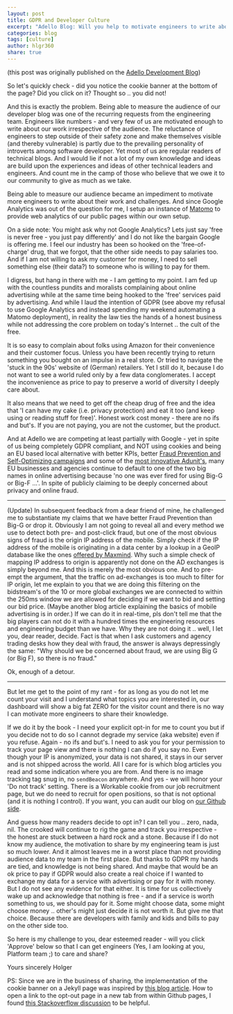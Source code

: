```yaml
---
layout: post
title: GDPR and Developer Culture
excerpt: "Adello Blog: Will you help to motivate engineers to write about their work?"
categories: blog
tags: [culture]
author: hlgr360
share: true
---
```


(this post was originally published on the [Adello Development Blog](http://adello.github.io))

So let's quickly check - did you notice the cookie banner at the bottom of the page? Did you click on it? Thought so .. you did not! 

And this is exactly the problem. Being able to measure the audience of our developer blog was one of the recurring requests from the engineering team. Engineers like numbers - and very few of us are motivated enough to write about our work irrespective of the audience. The reluctance of engineers to step outside of their safety zone and make themselves visible (and thereby vulnerable) is partly due to the prevailing personality of introverts among software developer. Yet most of us are regular readers of technical blogs. And I would lie if not a lot of my own knowledge and ideas are build upon the experiences and ideas of other technical leaders and engineers. And count me in the camp of those who believe that we owe it to our community to give as much as we take.

Being able to measure our audience became an impediment to motivate more engineers to write about their work and challenges. And since Google Analytics was out of the question for me, I setup an instance of [Matomo](https://matomo.org) to provide web analytics of our public pages within our own setup. 

On a side note: You might ask why not Google Analytics? Lets just say 'free is never free - you just pay differently' and I do not like the bargain Google is offering me. I feel our industry has been so hooked on the 'free-of-charge' drug, that we forgot, that the other side needs to pay salaries too. And if I am not willing to ask my customer for money, I need to sell something else (their data?) to someone who is willing to pay for them. 

I digress, but hang in there with me - I am getting to my point. I am fed up with the countless pundits and moralists complaining about online advertising while at the same time being hooked to the 'free' services paid by advertising. And while I laud the intention of GDPR (see above my refusal to use Google Analytics and instead spending my weekend automating a Matomo deployment), in reality the law ties the hands of a honest business while not addressing the core problem on today's Internet .. the cult of the free. 

It is so easy to complain about folks using Amazon for their convenience and their customer focus. Unless you have been recently trying to return something you bought on an impulse in a real store. Or tried to navigate the 'stuck in the 90s' website of (German) retailers. Yet I still do it, because I do not want to see a world ruled only by a few data conglomerates. I accept the inconvenience as price to pay to preserve a world of diversity I deeply care about.

It also means that we need to get off the cheap drug of free and the idea that 'I can have my cake (i.e. privacy protection) and eat it too (and keep using or reading stuff for free)'. Honest work cost money - there are no ifs and but's. If you are not paying, you are not the customer, but the product.

And at Adello we are competing at least partially with Google - yet in spite of us being completely GDPR compliant, and NOT using cookies and being an EU based local alternative with better KPIs, better [Fraud Prevention and Self-Optimizing campaigns](https://www.adello.com/products/our-products/) and some of the [most innovative Adunit's](https://www.adello.com/products/creative-gallery/), many EU businesses and agencies continue to default to one of the two big names in online advertising because 'no one was ever fired for using Big-G or Big-F ...'. In spite of publicly claiming to be deeply concerned about privacy and online fraud.

---

(Update) In subsequent feedback from a dear friend of mine, he challenged me to substantiate my claims that we have better Fraud Prevention than Big-G or drop it. Obviously I am not going to reveal all and every method we use to detect both pre- and post-click fraud, but one of the most obvious signs of fraud is the origin IP address of the mobile. Simply check if the IP address of the mobile is originating in a data center by a lookup in a GeoIP database like the ones [offered by Maxmind](https://www.maxmind.com). Why such a simple check of mapping IP address to origin is apparently not done on the AD exchanges is simply beyond me. And this is merely the most obvious one. And to pre-empt the argument, that the traffic on ad-exchanges is too much to filter for IP origin, let me explain to you that we are doing this filtering on the bidstream's of the 10 or more global exchanges we are connected to within the 250ms window we are allowed for deciding if we want to bid and setting our bid price. (Maybe another blog article explaining the basics of mobile advertising is in order.) If we can do it in real-time, pls don't tell me that the big players can not do it with a hundred times the engineering resources and engineering budget than we have. Why they are not doing it .. well, I let you, dear reader, decide. Fact is that when I ask customers and agency trading desks how they deal with fraud, the answer is always depressingly the same: "Why should we be concerned about fraud, we are using Big G (or Big F), so there is no fraud."

Ok, enough of a detour.

---

But let me get to the point of my rant - for as long as you do not let me count your visit and I understand what topics you are interested in, our dashboard will show a big fat ZERO for the visitor count and there is no way I can motivate more engineers to share their knowledge. 

If we do it by the book - I need your explicit opt-in for me to count you but if you decide not to do so I cannot degrade my service (aka website) even if you refuse. Again - no ifs and but's. I need to ask you for your permission to track your page view and there is nothing I can do if you say no. Even though your IP is anonymized, your data is not shared, it stays in our server and is not shipped across the world. All I care for is which blog articles you read and some indication where you are from. And there is no image tracking tag snug in, no `sendBeacon` anywhere. And yes - we will honor your 'Do not track' setting. There is a Workable cookie from our job recruitment page, but we do need to recruit for open positions, so that is not optional (and it is nothing I control). If you want, you can audit our blog on [our Github side](https://github.com/adello/adello.github.io).

And guess how many readers decide to opt in? I can tell you .. zero, nada, nil. The crooked will continue to rig the game and track you irrespective - the honest are stuck between a hard rock and a stone. Because if I do not know my audience, the motivation to share by my engineering team is just so much lower. And it almost leaves me in a worst place than not providing audience data to my team in the first place. But thanks to GDPR my hands are tied, and knowledge is not being shared. And maybe that would be an ok price to pay if GDPR would also create a real choice if I wanted to exchange my data for a service with advertising or pay for it with money. But I do not see any evidence for that either. It is time for us collectively wake up and acknowledge that nothing is free - and if a service is worth something to us, we should pay for it. Some might choose data, some might choose money .. other's might just decide it is not worth it. But give me that choice. Because there are developers with family and kids and bills to pay on the other side too.

So here is my challenge to you, dear esteemed reader - will you click 'Approve' below so that I can get engineers (Yes, I am looking at you, Platform team ;) to care and share?

Yours sincerely
Holger

PS: Since we are in the business of sharing, the implementation of the cookie banner on a Jekyll page was inspired by [this blog article](https://jekyllcodex.org/without-plugin/cookie-consent/). How to open a link to the opt-out page in a new tab from within Github pages, I found [this Stackoverflow discussion](https://stackoverflow.com/questions/41915571/open-link-in-new-tab-with-github-markdown-using-target-blank) to be helpful.